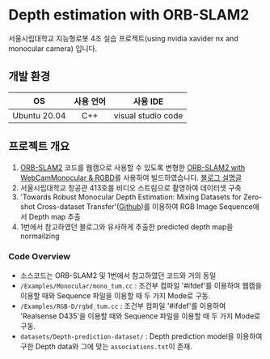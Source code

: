 # Depth estimation with ORB-SLAM2

서울시립대학교 지능형로봇 4조 실습 프로젝트(using nvidia xavider nx and monocular camera) 입니다. 

## 개발 환경
|OS|사용 언어|사용 IDE|
|:---:|:---:|:---:|
|Ubuntu 20.04|C++|visual studio code|

## 프로젝트 개요
1. [ORB-SLAM2](https://github.com/raulmur/ORB_SLAM2) 코드를 웹캠으로 사용할 수 있도록 변형한 [ORB-SLAM2 with WebCamMonocular & RGBD](https://github.com/Taeyoung96/Depth-estimation-with-ORB-SLAM2)를 사용하여 빌드하였습니다.
[블로그 설명글](https://taeyoung96.github.io/slamtip/ORBwithWeb/) 
2. 서울시립대학교 창공관 413호를 비디오 스트림으로 촬영하여 데이터셋 구축  
3. 'Towards Robust Monocular Depth Estimation: Mixing Datasets for Zero-shot Cross-dataset Transfer'([Github](https://github.com/isl-org/MiDaS))를 이용하여 RGB Image Sequence에서 Depth map 추출
4. 1번에서 참고하였던 블로그와 유사하게 추출한 predicted depth map을 normailzing


### Code Overview  
- 소스코드는 ORB-SLAM2 및 1번에서 참고하였던 코드와 거의 동일  
- `/Examples/Monocular/mono_tum.cc` : 조건부 컴파일 '#ifdef'를 이용하여 웹캠을 이용할 때와 Sequence 파일을 이용할 때 두 가지 Mode로 구동.  
- `/Examples/RGB-D/rgbd_tum.cc` : 조건부 컴파일 '#ifdef'를 이용하여 'Realsense D435'을 이용할 때와 Sequence 파일을 이용할 때 두 가지 Mode로 구동.  
- `datasets/Depth-prediction-dataset/` : Depth prediction model을 이용하여 구한 Depth data와 그에 맞는 `associations.txt`이 존재.



